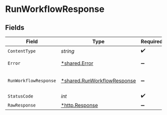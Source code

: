 # RunWorkflowResponse


## Fields

| Field                                                                     | Type                                                                      | Required                                                                  | Description                                                               |
| ------------------------------------------------------------------------- | ------------------------------------------------------------------------- | ------------------------------------------------------------------------- | ------------------------------------------------------------------------- |
| `ContentType`                                                             | *string*                                                                  | :heavy_check_mark:                                                        | N/A                                                                       |
| `Error`                                                                   | [*shared.Error](../../models/shared/error.md)                             | :heavy_minus_sign:                                                        | General error                                                             |
| `RunWorkflowResponse`                                                     | [*shared.RunWorkflowResponse](../../models/shared/runworkflowresponse.md) | :heavy_minus_sign:                                                        | The workflow occurrence                                                   |
| `StatusCode`                                                              | *int*                                                                     | :heavy_check_mark:                                                        | N/A                                                                       |
| `RawResponse`                                                             | [*http.Response](https://pkg.go.dev/net/http#Response)                    | :heavy_minus_sign:                                                        | N/A                                                                       |